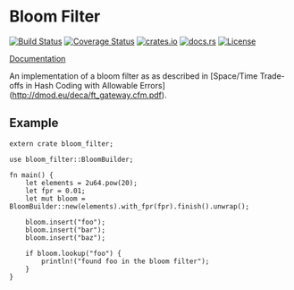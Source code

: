 # Bloom Filter

[![Build Status](https://travis-ci.org/jeromefroe/bloom_filter.svg?branch=master)](https://travis-ci.org/jeromefroe/bloom_filter)
[![Coverage Status](https://coveralls.io/repos/github/jeromefroe/bloom_filter/badge.svg?branch=master)](https://coveralls.io/github/jeromefroe/bloom_filter?branch=master)
[![crates.io](https://img.shields.io/crates/v/bloom_filter.svg)](https://crates.io/crates/bloom_filter/)
[![docs.rs](https://docs.rs/bloom_filter/badge.svg)](https://docs.rs/bloom_filter/)
[![License](https://img.shields.io/badge/license-MIT-blue.svg)](https://raw.githubusercontent.com/jeromefroe/bloom_filter/master/LICENSE)

[Documentation](https://docs.rs/bloom_filter/)

An implementation of a bloom filter as as described in
[Space/Time Trade-offs in Hash Coding with Allowable Errors] (http://dmod.eu/deca/ft_gateway.cfm.pdf).

## Example

``` rust,no_run
extern crate bloom_filter;

use bloom_filter::BloomBuilder;

fn main() {
    let elements = 2u64.pow(20);
    let fpr = 0.01;
    let mut bloom = BloomBuilder::new(elements).with_fpr(fpr).finish().unwrap();

    bloom.insert("foo");
    bloom.insert("bar");
    bloom.insert("baz");

    if bloom.lookup("foo") {
        println!("found foo in the bloom filter");
    }
}
```